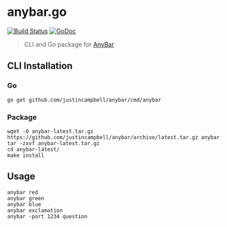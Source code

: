 # anybar.go
[![Build Status](https://travis-ci.org/justincampbell/anybar.svg?branch=master)](https://travis-ci.org/justincampbell/anybar)
[![GoDoc](https://godoc.org/github.com/justincampbell/anybar?status.svg)](https://godoc.org/github.com/justincampbell/anybar)

> CLI and Go package for [AnyBar](https://github.com/tonsky/AnyBar)

## CLI Installation

### Go

    go get github.com/justincampbell/anybar/cmd/anybar

### Package

    wget -O anybar-latest.tar.gz https://github.com/justincampbell/anybar/archive/latest.tar.gz anybar
    tar -zxvf anybar-latest.tar.gz
    cd anybar-latest/
    make install

## Usage

    anybar red
    anybar green
    anybar blue
    anybar exclamation
    anybar -port 1234 question
